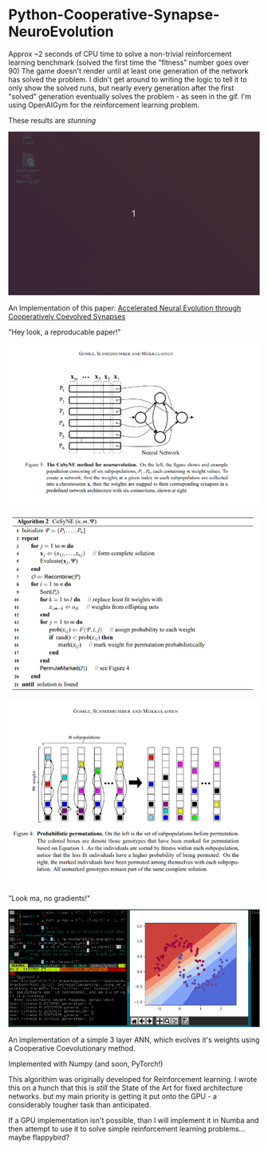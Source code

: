 # Python-Cooperative-Synapse-NeuroEvolution


Approx ~2 seconds of CPU time to solve a non-trivial reinforcement learning benchmark (solved the first time the "fitness" number goes over 90) 
The game doesn't render until at least one generation of the network has solved the problem. I didn't get around to writing the logic to tell it to only show the solved runs, but nearly every generation after the first "solved" generation eventually solves the problem - as seen in the gif. I'm using OpenAIGym for the reinforcement learning problem. 

These results are *stunning*

![](https://github.com/Hellisotherpeople/Python-Cooperative-Synapse-NeuroEvolution/blob/master/learning_2_walk.gif)




An Implementation of this paper: [Accelerated Neural Evolution through Cooperatively Coevolved Synapses](https://pdfs.semanticscholar.org/966e/41903b4aff42601a188bd7b26d71ef120d11.pdf)

"Hey look, a reproducable paper!" 


![](https://github.com/Hellisotherpeople/Python-Cooperative-Synapse-NeuroEvolution/blob/master/CoSyne1.PNG)


![](https://github.com/Hellisotherpeople/Python-Cooperative-Synapse-NeuroEvolution/blob/master/CoSyne2.PNG)


![](https://github.com/Hellisotherpeople/Python-Cooperative-Synapse-NeuroEvolution/blob/master/CoSyne3.PNG)

"Look ma, no gradients!" 

![](https://github.com/Hellisotherpeople/Python-Cooperative-Synapse-NeuroEvolution/blob/master/cooperative_neuroevolution.gif)


An implementation of a simple 3 layer ANN, which evolves it's weights using a Cooperative Coevolutionary method. 



Implemented with Numpy (and soon, PyTorch!) 

This algorithim was originally developed for Reinforcement learning. I wrote this on a hunch that this is *still* the State of the Art for fixed architecture networks.  but my main priority is getting it put onto the GPU - a considerably tougher task than anticipated.

If a GPU implementation isn't possible, than I will implement it in Numba and then attempt to use it to solve simple reinforcement learning problems... maybe flappybird? 



